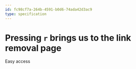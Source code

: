 ```yaml
---
id: fc98cf7a-264b-4591-b0d6-74ada42d3ac9
type: specification
---
```


# Pressing `r` brings us to the link removal page

Easy access
